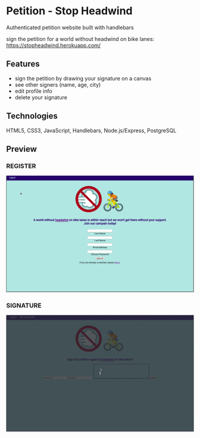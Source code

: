 # Petition - Stop Headwind
Authenticated petition website built with handlebars

sign the petition for a world without headwind on bike lanes:
https://stopheadwind.herokuapp.com/


## Features
* sign the petition by drawing your signature on a canvas
* see other signers (name, age, city)
* edit profile info
* delete your signature

## Technologies
HTML5, CSS3, JavaScript, Handlebars, Node.js/Express,
PostgreSQL

## Preview

### REGISTER

<img src="./public/preview/petition_register.gif" alt="register preview animation">

### SIGNATURE

<img src="./public/preview/petition_sign.gif" alt="signature preview animation">
